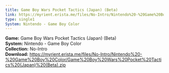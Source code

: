 ```yaml
---
title: Game Boy Wars Pocket Tactics (Japan) (Beta)
link: https://myrient.erista.me/files/No-Intro/Nintendo%20-%20Game%20Boy%20Color/Game%20Boy%20Wars%20Pocket%20Tactics%20(Japan)%20(Beta).zip
type: single1
System: Nintendo - Game Boy Color
---
```

<b>Game:</b> Game Boy Wars Pocket Tactics (Japan) (Beta)<br>
<b>System:</b> Nintendo - Game Boy Color<br>
<b>Collection:</b> No-Intro<br>
<b>Download:</b> https://myrient.erista.me/files/No-Intro/Nintendo%20-%20Game%20Boy%20Color/Game%20Boy%20Wars%20Pocket%20Tactics%20(Japan)%20(Beta).zip